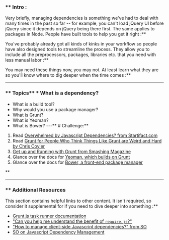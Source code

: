 ### ** Intro :
>
Very briefly, managing dependencies is something we've had to deal with many times in the past so far -- for example, you can't load jQuery UI before jQuery since it depends on jQuery being there first.  The same applies to packages in Node.  People have built tools to help you get it right :**

You've probably already got all kinds of kinks in your workflow so people have also designed tools to streamline the process.  They allow you to include all the preprocessors, packages, libraries etc. that you need with less manual labor :**

You may need these things now, you may not.  At least learn what they are so you'll know where to dig deeper when the time comes :**



---


### ** Topics** * What is a dependency?
* What is a build tool?
* Why would you use a package manager?
* What is Grunt?
* What is Yeoman?
* What is Bower?
---** # Challenge:** <div class="lesson-content__panel" markdown="1">
1. Read [Overwhelmed by Javascript Dependencies? from Startifact.com](http://blog.startifact.com/posts/overwhelmed-by-javascript-dependencies.html)
2. Read [Grunt for People Who Think Things Like Grunt are Weird and Hard by Chris Coyier](http://24ways.org/2013/grunt-is-not-weird-and-hard/)
3. [Get up and Running with Grunt from Smashing Magazine](http://coding.smashingmagazine.com/2013/10/29/get-up-running-grunt/)
4. Glance over the docs for [Yeoman, which builds on Grunt](http://yeoman.io/)
5. Glance over the docs for [Bower, a front-end package manager](http://bower.io/)
</div>** 

---


### ** Additional Resources
This section contains helpful links to other content. It isn't required, so consider it supplemental for if you need to dive deeper into something :**



* [Grunt.js task runner documentation](http://gruntjs.com/)
* ["Can you help me understand the benefit of `require.js`?"](https://gist.github.com/desandro/4686136)
* ["How to manage client-side Javascript dependencies?" from SO](http://stackoverflow.com/questions/12893046/how-to-manage-client-side-javascript-dependencies)
* [SO on Javascript Dependency Management](http://stackoverflow.com/questions/3202606/javascript-dependency-management)
